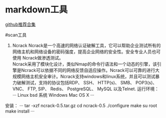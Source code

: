 # markdown工具

[github推荐合集](https://github.com/wizardforcel/markdown-simple-world/blob/master/1.md)

#scan工具

1. Ncrack
 Ncrack是一个高速的网络认证破解工具，它可以帮助企业测试所有的网络主机和网络设备的密码强度，提高企业网络的安全性。安全专业人员也可使用 Ncrack做渗透测试。   
Ncrack采用了模块化设计，类似Nmap的命令行语法和一个动态的引擎，该引擎是Ncrack可以依据不同的网络反馈自适应操作。Ncrack可以可靠的进行大规模网络主机安全审计。Ncrack支持windows和linux系统，并且可以测试暴力破解测试，支持的协议包括RDP、 SSH、 HTTP(s)、 SMB、 POP3(s)、 VNC、 FTP, SIP、 Redis、 PostgreSQL、 MySQL 以及Telnet.
运行环境：   
···
Linux
bsd 系统
Windows
Mac OS X
···

安装：
···
tar -xzf ncrack-0.5.tar.gz
cd ncrack-0.5
./configure
make
su root
make install
···

